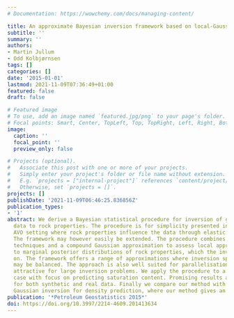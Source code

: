 ```yaml
---
# Documentation: https://wowchemy.com/docs/managing-content/

title: An approximate Bayesian inversion framework based on local-Gaussian likelihoods
subtitle: ''
summary: ''
authors:
- Martin Jullum
- Odd Kolbjørnsen
tags: []
categories: []
date: '2015-01-01'
lastmod: 2021-11-09T07:36:49+01:00
featured: false
draft: false

# Featured image
# To use, add an image named `featured.jpg/png` to your page's folder.
# Focal points: Smart, Center, TopLeft, Top, TopRight, Left, Right, BottomLeft, Bottom, BottomRight.
image:
  caption: ''
  focal_point: ''
  preview_only: false

# Projects (optional).
#   Associate this post with one or more of your projects.
#   Simply enter your project's folder or file name without extension.
#   E.g. `projects = ["internal-project"]` references `content/project/deep-learning/index.md`.
#   Otherwise, set `projects = []`.
projects: []
publishDate: '2021-11-09T06:46:25.836856Z'
publication_types:
- '1'
abstract: We derive a Bayesian statistical procedure for inversion of geophysical
  data to rock properties. The procedure is for simplicity presented in the seismic
  AVO setting where rock properties influence the data through elastic parameters.
  The framework may however easily be extended. The procedure combines sampling based
  techniques and a compound Gaussian approximation to assess local approximations
  to marginal posterior distributions of rock properties, which the inversion is based
  on. The framework offers a range of approximations where inversion speed and accuracy
  may be balanced. The approach is also well suited for parallelisation, making it
  attractive for large inversion problems. We apply the procedure to a 4D CO2 monitoring
  case with focus on predicting saturation content. Promising results are obtained
  for both synthetic and real data. Finally we compare our method with regular linear
  Gaussian inversion for density prediction, where our method gives an improved fit.
publication: '*Petroleum Geostatistics 2015*'
doi: https://doi.org/10.3997/2214-4609.201413634
---
```


